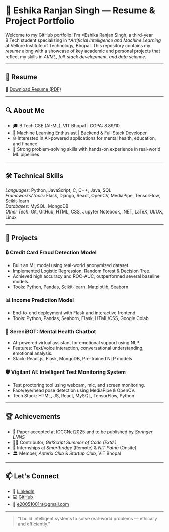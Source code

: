 # 💼 Eshika Ranjan Singh — Resume & Project Portfolio

Welcome to my GitHub portfolio! I'm *Eshika Ranjan Singh, a third-year B.Tech student specializing in **Artificial Intelligence and Machine Learning* at Vellore Institute of Technology, Bhopal. This repository contains my *resume* along with a showcase of key academic and personal projects that reflect my skills in *AI/ML, full-stack development, and data science*.

---

## 📄 Resume

📌 [Download Resume (PDF)](./Eshika_Ranjan_Singh_Resume.pdf)

---

## 🔍 About Me

- 🎓 B.Tech CSE (AI-ML), VIT Bhopal | CGPA: 8.89/10
- 🤖 Machine Learning Enthusiast | Backend & Full Stack Developer
- 🌐 Interested in AI-powered applications for mental health, education, and finance
- 🧠 Strong problem-solving skills with hands-on experience in real-world ML pipelines

---

## 🛠 Technical Skills

*Languages:* Python, JavaScript, C, C++, Java, SQL  
*Frameworks/Tools:* Flask, Django, React, OpenCV, MediaPipe, TensorFlow, Scikit-learn  
*Databases:* MySQL, MongoDB  
*Other Tech:* Git, GitHub, HTML, CSS, Jupyter Notebook, .NET, LaTeX, UI/UX, Linux

---

## 🚀 Projects

### 🔒 Credit Card Fraud Detection Model
- Built an ML model using real-world anonymized dataset.
- Implemented Logistic Regression, Random Forest & Decision Tree.
- Achieved high accuracy and ROC-AUC; outperformed several baseline models.
- Tools: Python, Pandas, Scikit-learn, Matplotlib, Seaborn

### 📊 Income Prediction Model
- End-to-end deployment with Flask and interactive frontend.
- Tools: Python, Pandas, Seaborn, Flask, HTML/CSS, Google Colab

### 🧠 SereniBOT: Mental Health Chatbot
- AI-powered virtual assistant for emotional support using NLP.
- Features: Text/voice interaction, conversational understanding, emotional analysis.
- Stack: React.js, Flask, MongoDB, Pre-trained NLP models

### 🛡 Vigilant AI: Intelligent Test Monitoring System
- Test proctoring tool using webcam, mic, and screen monitoring.
- Face/eye/head pose detection using MediaPipe & OpenCV.
- Tech Stack: HTML, JS, React, MySQL, TensorFlow, Python

---

## 🏆 Achievements

- 📄 Paper accepted at ICCCNet2025 and to be published by *Springer LNNS*
- 👩‍💻 Contributor, *GirlScript Summer of Code (Extd.)*
- 🏢 Internships at *Smartbridge* (Remote) & *NIT Patna* (Onsite)
- 🏛 Member, *Anterix Club* & *Startup Club*, VIT Bhopal

---

## 📫 Let's Connect

- 🔗 [LinkedIn](https://linkedin.com/in/eshika-ranjan-singh)
- 💻 [GitHub](https://github.com/Eshika-Ranjan-Singh)
- 📧 e20051001rs@gmail.com

---

> “I build intelligent systems to solve real-world problems — ethically and efficiently.”
